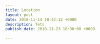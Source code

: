 ```yaml
---
title: Location
layout: post
date: 2018-11-14 10:42:12 +0000
description: Tets
publish_date: 2018-11-23 18:30:00 +0000

---
```

